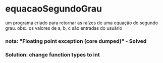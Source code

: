 # equacaoSegundoGrau
um programa criado para retornar as raízes de uma equação do segundo grau. obs:. os valores de a, b, c são entradas do usuário


### nota: "Floating point exception (core dumped)" - Solved
### Solution: change function types to int